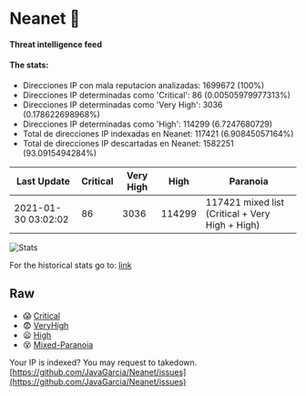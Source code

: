 # Neanet :hocho:
#### Threat intelligence feed
#### The stats:

- Direcciones IP con mala reputacion analizadas: 1699672 (100%)
- Direcciones IP determinadas como 'Critical':  86 (0.00505979977313%)
- Direcciones IP determinadas como 'Very High':  3036 (0.178622698968%)
- Direcciones IP determinadas como 'High':  114299 (6.7247680729)
- Total de direcciones IP indexadas en Neanet:  117421 (6.90845057164%)
- Total de direcciones IP descartadas en Neanet:  1582251 (93.0915494284%)

| Last Update | Critical | Very High | High | Paranoia |
| --- | --- | --- | --- | --- |
| 2021-01-30 03:02:02 | 86 | 3036 | 114299 | 117421 mixed list (Critical + Very High + High)|

![Stats](https://docs.google.com/spreadsheets/d/e/2PACX-1vSnaNMIXVabIpDJjufMlzH7poXnshF3mgd8Is1g9ytUEzVsP5my4Trn8f-xkoLLQ38xpL3HtmUexLo6/pubchart?oid=501124687&format=image)

For the historical stats go to: [link](/stats.csv)
## Raw
- :scream: [Critical](https://raw.githubusercontent.com/JavaGarcia/Neanet/master/blacklists/neanet_critical.txt)
- :fearful: [VeryHigh](https://raw.githubusercontent.com/JavaGarcia/Neanet/master/blacklists/neanet_veryHigh.txtt)
- :frowning: [High](https://raw.githubusercontent.com/JavaGarcia/Neanet/master/blacklists/neanet_high.txt)
- :dizzy_face: [Mixed-Paranoia](https://raw.githubusercontent.com/JavaGarcia/Neanet/master/blacklists/neanet_all.txt)


Your IP is indexed? You may request to takedown. [https://github.com/JavaGarcia/Neanet/issues](https://github.com/JavaGarcia/Neanet/issues)


















































































































































































































































































































































































































































































































































































































































































































































































































































































































































































































































































































































































































































































































































































































































































































































































































































































































































































































































































































































































































































































































































































































































































































































































































































































































































































































































































































































































































































































































































































































































































































































































































































































































































































































































































































































































































































































































































































































































































































































































